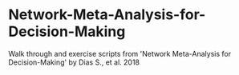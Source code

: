 # Network-Meta-Analysis-for-Decision-Making
Walk through and exercise scripts from 'Network Meta-Analysis for Decision-Making' by Dias S., et al. 2018

